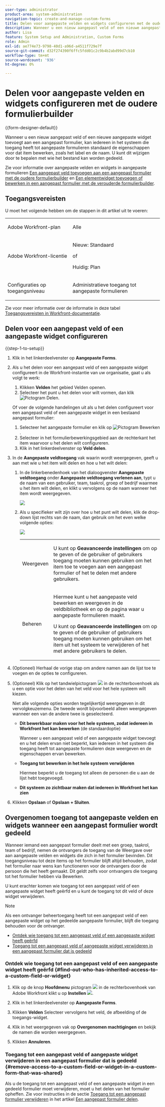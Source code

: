 ```yaml
---
user-type: administrator
product-area: system-administration
navigation-topic: create-and-manage-custom-forms
title: Delen voor aangepaste velden en widgets configureren met de oudere formulierbuilder
description: Wanneer u een nieuw aangepast veld of een nieuwe aangepaste widget toevoegt aan een aangepast formulier, kan iedereen in het systeem die toegang heeft tot aangepaste formulieren standaard de eigenschappen voor dat item bewerken, zoals het label en de naam. U kunt dit wijzigen door te bepalen met wie het bestand kan worden gedeeld.
author: Lisa
feature: System Setup and Administration, Custom Forms
role: Admin
exl-id: ae774e73-9798-40d1-a96d-a4511f729e7f
source-git-commit: d32f274390f6ffc5fdd01c2c9b4b2abd99d7cb10
workflow-type: tm+mt
source-wordcount: '936'
ht-degree: 0%

---
```


# Delen voor aangepaste velden en widgets configureren met de oudere formulierbuilder

{{form-designer-default}}

Wanneer u een nieuw aangepast veld of een nieuwe aangepaste widget toevoegt aan een aangepast formulier, kan iedereen in het systeem die toegang heeft tot aangepaste formulieren standaard de eigenschappen voor dat item bewerken, zoals het label en de naam. U kunt dit wijzigen door te bepalen met wie het bestand kan worden gedeeld.

Zie voor informatie over aangepaste velden en widgets in aangepaste formulieren [Een aangepast veld toevoegen aan een aangepast formulier met de oudere formulierbuilder](../../../administration-and-setup/customize-workfront/create-manage-custom-forms/add-a-custom-field-to-a-custom-form.md) en [Een elementwidget toevoegen of bewerken in een aangepast formulier met de verouderde formulierbuilder](../../../administration-and-setup/customize-workfront/create-manage-custom-forms/add-widget-or-edit-its-properties-in-a-custom-form.md).

## Toegangsvereisten

U moet het volgende hebben om de stappen in dit artikel uit te voeren:

<table style="table-layout:auto"> 
 <col> 
 <col> 
 <tbody> 
  <tr data-mc-conditions=""> 
   <td role="rowheader"> <p>Adobe Workfront-plan</p> </td> 
   <td>Alle</td> 
  </tr> 
  <tr> 
   <td role="rowheader">Adobe Workfront-licentie</td> 
   <td>
   <p>Nieuw: Standaard</p>
   <p>of</p>
   <p>Huidig: Plan</p></td>
  </tr> 
  <tr data-mc-conditions=""> 
   <td role="rowheader">Configuraties op toegangsniveau</td> 
   <td> <p>Administratieve toegang tot aangepaste formulieren</p> </td> 
  </tr> 
 </tbody> 
</table>

Zie voor meer informatie over de informatie in deze tabel [Toegangsvereisten in Workfront-documentatie](/help/quicksilver/administration-and-setup/add-users/access-levels-and-object-permissions/access-level-requirements-in-documentation.md).

## Delen voor een aangepast veld of een aangepaste widget configureren

{{step-1-to-setup}}

1. Klik in het linkerdeelvenster op **Aangepaste Forms**.
1. Als u het delen voor een aangepast veld of een aangepaste widget configureert in de Workfront-instantie van uw organisatie, gaat u als volgt te werk:

   1. Klikken **Velden** het gebied Velden openen.
   1. Selecteer het punt u het delen voor wilt vormen, dan klik ![Pictogram Delen](assets/share-icon.png).

   Of voer de volgende handelingen uit als u het delen configureert voor een aangepast veld of een aangepaste widget in een bestaand aangepast formulier:

   1. Selecteer het aangepaste formulier en klik op ![Pictogram Bewerken](assets/edit-icon.png).
   1. Selecteer in het formulierbewerkingsgebied aan de rechterkant het item waarvoor u het delen wilt configureren.
   1. Klik in het linkerdeelvenster op **Veld delen**.

1. In de **Aangepaste veldtoegang** vak waarin wordt weergegeven, geeft u aan met wie u het item wilt delen en hoe u het wilt delen:

   1. In de linkerbenedenhoek van het dialoogvenster **Aangepaste veldtoegang** onder **Aangepaste veldtoegang verlenen aan**, typt u de naam van een gebruiker, team, taakrol, groep of bedrijf waarmee u het item wilt delen, en klikt u vervolgens op de naam wanneer het item wordt weergegeven.

      ![](assets/share-field-give-access-to.jpg)

   1. Als u specifieker wilt zijn over hoe u het punt wilt delen, klik de drop-down lijst rechts van de naam, dan gebruik om het even welke volgende opties:

      ![](assets/share-field-view-mng-options.jpg)

      <table style="table-layout:auto"> 
       <col> 
       <col> 
       <tbody> 
        <tr> 
         <td role="rowheader">Weergeven</td> 
         <td> <p>U kunt op <strong>Geavanceerde instellingen</strong> om op te geven of de gebruiker of gebruikers toegang moeten kunnen gebruiken om het item toe te voegen aan een aangepast formulier of het te delen met andere gebruikers.</p> </td> 
        </tr> 
        <tr> 
         <td role="rowheader">Beheren</td> 
         <td> <p>Hiermee kunt u het aangepaste veld bewerken en weergeven in de veldbibliotheek en op de pagina waar u aangepaste formulieren maakt.</p> <p>U kunt op <strong>Geavanceerde instellingen</strong> om op te geven of de gebruiker of gebruikers toegang moeten kunnen gebruiken om het item uit het systeem te verwijderen of het met andere gebruikers te delen.</p> </td> 
        </tr> 
       </tbody> 
      </table>

1. (Optioneel) Herhaal de vorige stap om andere namen aan de lijst toe te voegen en de opties te configureren.
1. (Optioneel) Klik op het tandwielpictogram ![](assets/gear-icon-settings.png) in de rechterbovenhoek als u een optie voor het delen van het veld voor het hele systeem wilt kiezen.

   Niet alle volgende opties worden tegelijkertijd weergegeven in dit vervolgkeuzemenu. De tweede wordt bijvoorbeeld alleen weergegeven wanneer een van de andere twee is geselecteerd.

   * **Dit bewerkbaar maken voor het hele systeem, zodat iedereen in Workfront het kan bewerken** (de standaardoptie)

     Wanneer u een aangepast veld of een aangepaste widget toevoegt en u het delen ervan niet beperkt, kan iedereen in het systeem die toegang heeft tot aangepaste formulieren deze weergeven en de eigenschappen ervan bewerken.

   * **Toegang tot bewerken in het hele systeem verwijderen**

     Hiermee beperkt u de toegang tot alleen de personen die u aan de lijst hebt toegevoegd.

   * **Dit systeem zo zichtbaar maken dat iedereen in Workfront het kan zien**

1. Klikken **Opslaan** of **Opslaan + Sluiten**.

## Overgenomen toegang tot aangepaste velden en widgets wanneer een aangepast formulier wordt gedeeld

Wanneer iemand een aangepast formulier deelt met een groep, taakrol, team of bedrijf, nemen de ontvangers de toegang van de Weergave over aan aangepaste velden en widgets die zich in het formulier bevinden. Dit toegangsniveau tot deze items op het formulier blijft altijd behouden, zodat het formulier naar wens kan functioneren voor de ontvangers door de persoon die het heeft gemaakt. Dit geldt zelfs voor ontvangers die toegang tot het formulier hebben via Bewerken.

U kunt erachter komen wie toegang tot een aangepast veld of een aangepaste widget heeft geërfd en u kunt de toegang tot dit veld of deze widget verwijderen.

>[!NOTE]
>
>Als een ontvanger beheertoegang heeft tot een aangepast veld of een aangepaste widget op het gedeelde aangepaste formulier, blijft die toegang behouden voor de ontvanger.

* [Ontdek wie toegang tot een aangepast veld of een aangepaste widget heeft geërfd](#find-out-who-has-inherited-access-to-a-custom-field-or-widget)
* [Toegang tot een aangepast veld of aangepaste widget verwijderen in een aangepast formulier dat is gedeeld](#remove-access-to-a-custom-field-or-widget-in-a-custom-form-that-was-shared)

### Ontdek wie toegang tot een aangepast veld of een aangepaste widget heeft geërfd {#find-out-who-has-inherited-access-to-a-custom-field-or-widget}

1. Klik op de knop **Hoofdmenu** pictogram ![](assets/main-menu-icon.png) in de rechterbovenhoek van Adobe Workfront klikt u op **Instellen** ![](assets/gear-icon-settings.png).

1. Klik in het linkerdeelvenster op **Aangepaste Forms**.
1. Klikken **Velden** Selecteer vervolgens het veld, de afbeelding of de toegangs-widget.
1. Klik in het weergegeven vak op **Overgenomen machtigingen** en bekijk de namen die worden weergegeven.
1. Klikken **Annuleren**.

### Toegang tot een aangepast veld of aangepaste widget verwijderen in een aangepast formulier dat is gedeeld {#remove-access-to-a-custom-field-or-widget-in-a-custom-form-that-was-shared}

Als u de toegang tot een aangepast veld of een aangepaste widget in een gedeeld formulier moet verwijderen, moet u het delen van het formulier opheffen. Zie voor instructies in de sectie [Toegang tot een aangepast formulier verwijderen](../../../administration-and-setup/customize-workfront/create-manage-custom-forms/share-access-to-a-custom-form.md#unshare) in het artikel [Een aangepast formulier delen](../../../administration-and-setup/customize-workfront/create-manage-custom-forms/share-access-to-a-custom-form.md).
